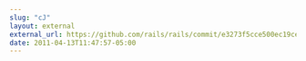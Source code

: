 ```yaml
---
slug: "cJ"
layout: external
external_url: https://github.com/rails/rails/commit/e3273f5cce500ec19ceb4817daa3762753c5347b#L2R9
date: 2011-04-13T11:47:57-05:00
---
```

